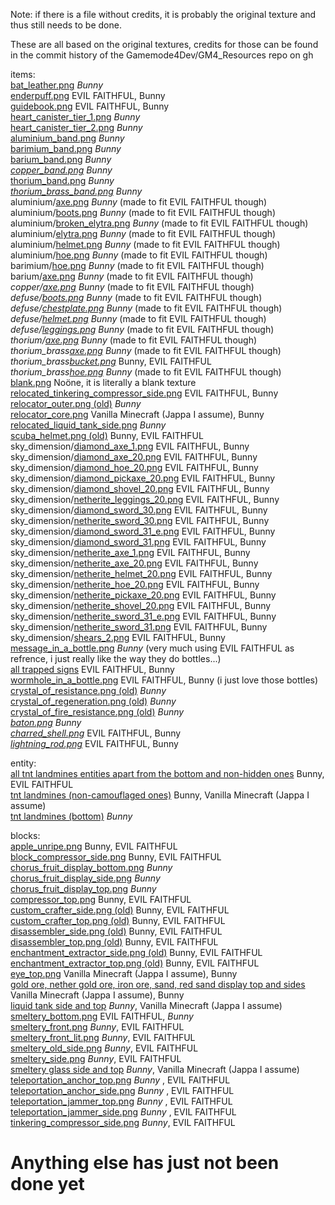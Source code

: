 Note: if there is a file without credits, it is probably the original texture and thus still needs to be done.

These are all based on the original textures, credits for those can be found in the commit history of the Gamemode4Dev/GM4_Resources repo on gh  

items:  
[bat_leather.png](assets/gm4/textures/item/bat_grenades/bat_leather.png) *Bunny*  
[enderpuff.png](assets/gm4/textures/item/end_fishing/enderpuff2.png) EVIL FAITHFUL, Bunny  
[guidebook.png](assets/gm4/textures/item/guidebook/guidebook.png) EVIL FAITHFUL, Bunny  
[heart_canister_tier_1.png](assets/gm4/textures/item/heart_canisters/heart_canister_tier_1.png) *Bunny*  
[heart_canister_tier_2.png](assets/gm4/textures/item/heart_canisters/heart_canister_tier_2.png) *Bunny*  
[aluminium_band.png](assets/gm4/textures/item/metallurgy/band/aluminium_band.png) *Bunny*  
[barimium_band.png](assets/gm4/textures/item/metallurgy/band/barimium_band.png) *Bunny*  
[barium_band.png](assets/gm4/textures/item/metallurgy/band/barium_band.png) *Bunny*  
*[copper_band.png](assets/gm4/textures/item/metallurgy/band/_copper_band.png)* *Bunny*  
[thorium_band.png](assets/gm4/textures/item/metallurgy/band/thorium_band.png) *Bunny*  
*[thorium_brass_band.png](assets/gm4/textures/item/metallurgy/band/_thorium_brass_band.png)* *Bunny*  
aluminium/[axe.png](assets/gm4/textures/item/metallurgy/shamir/aluminium/axe.png) *Bunny* (made to fit EVIL FAITHFUL though)  
aluminium/[boots.png](assets/gm4/textures/item/metallurgy/shamir/aluminium/boots.png) *Bunny* (made to fit EVIL FAITHFUL though)  
aluminium/[broken_elytra.png](assets/gm4/textures/item/metallurgy/shamir/aluminium/broken_elytra.png) *Bunny* (made to fit EVIL FAITHFUL though)  
aluminium/[elytra.png](assets/gm4/textures/item/metallurgy/shamir/aluminium/elytra.png) *Bunny* (made to fit EVIL FAITHFUL though)  
aluminium/[helmet.png](assets/gm4/textures/item/metallurgy/shamir/aluminium/helmet.png) *Bunny* (made to fit EVIL FAITHFUL though)  
aluminium/[hoe.png](assets/gm4/textures/item/metallurgy/shamir/aluminium/hoe.png) *Bunny* (made to fit EVIL FAITHFUL though)  
barimium/[hoe.png](assets/gm4/textures/item/metallurgy/shamir/barimium/hoe.png) *Bunny* (made to fit EVIL FAITHFUL though)  
barium/[axe.png](assets/gm4/textures/item/metallurgy/shamir/barium/axe.png) *Bunny* (made to fit EVIL FAITHFUL though)  
*copper/[axe.png](assets/gm4/textures/item/metallurgy/shamir/_copper/axe.png)* *Bunny* (made to fit EVIL FAITHFUL though)  
*defuse/[boots.png](assets/gm4/textures/item/metallurgy/shamir/_defuse/boots.png)* *Bunny* (made to fit EVIL FAITHFUL though)  
*defuse/[chestplate.png](assets/gm4/textures/item/metallurgy/shamir/_defuse/chestplate.png)* *Bunny* (made to fit EVIL FAITHFUL though)  
*defuse/[helmet.png](assets/gm4/textures/item/metallurgy/shamir/_defuse/helmet.png)* *Bunny* (made to fit EVIL FAITHFUL though)  
*defuse/[leggings.png](assets/gm4/textures/item/metallurgy/shamir/_defuse/leggings.png)* *Bunny* (made to fit EVIL FAITHFUL though)  
*thorium/[axe.png](assets/gm4/textures/item/metallurgy/shamir/thorium/_axe.png)* *Bunny* (made to fit EVIL FAITHFUL though)  
*thorium_brass[axe.png](assets/gm4/textures/item/metallurgy/shamir/_thorium_brass/axe.png)* *Bunny* (made to fit EVIL FAITHFUL though)  
*thorium_brass[bucket.png](assets/gm4/textures/item/metallurgy/shamir/_thorium_brass/bucket.png)* Bunny, EVIL FAITHFUL  
*thorium_brass[hoe.png](assets/gm4/textures/item/metallurgy/shamir/_thorium_brass/hoe.png)* *Bunny* (made to fit EVIL FAITHFUL though)  
[blank.png](assets/gm4/textures/item/relocators/blank.png) Noöne, it is literally a blank texture  
[relocated_tinkering_compressor_side.png](assets/gm4/textures/item/relocators/relocated_tinkering_compressor_side.png) EVIL FAITHFUL, Bunny  
[relocator_outer.png (old)](assets/gm4/textures/item/relocators/_relocator_outer.png) *Bunny*  
[relocator_core.png](assets/gm4/textures/item/relocators/relocator_core.png) Vanilla Minecraft (Jappa I assume), Bunny  
[relocated_liquid_tank_side.png](assets/gm4/textures/item/relocators/relocated_liquid_tank_side.png) *Bunny*  
[scuba_helmet.png (old)](assets/gm4/textures/item/scuba_gear/_scuba_helmet.png) Bunny, EVIL FAITHFUL  
sky_dimension/[diamond_axe_1.png](assets/gm4/textures/item/sky_dimension/diamond_axe_1.png) EVIL FAITHFUL, Bunny  
sky_dimension/[diamond_axe_20.png](assets/gm4/textures/item/sky_dimension/diamond_axe_20.png) EVIL FAITHFUL, Bunny  
sky_dimension/[diamond_hoe_20.png](assets/gm4/textures/item/sky_dimension/diamond_hoe_20.png) EVIL FAITHFUL, Bunny  
sky_dimension/[diamond_pickaxe_20.png](assets/gm4/textures/item/sky_dimension/diamond_pickaxe_20.png) EVIL FAITHFUL, Bunny  
sky_dimension/[diamond_shovel_20.png](assets/gm4/textures/item/sky_dimension/diamond_shovel_20.png) EVIL FAITHFUL, Bunny  
sky_dimension/[netherite_leggings_20.png](assets/gm4/textures/item/sky_dimension/netherite_leggings_20.png) EVIL FAITHFUL, Bunny  
sky_dimension/[diamond_sword_30.png](assets/gm4/textures/item/sky_dimension/diamond_sword_30.png) EVIL FAITHFUL, Bunny  
sky_dimension/[netherite_sword_30.png](assets/gm4/textures/item/sky_dimension/netherite_sword_30.png) EVIL FAITHFUL, Bunny  
sky_dimension/[diamond_sword_31_e.png](assets/gm4/textures/item/sky_dimension/diamond_sword_31_e.png) EVIL FAITHFUL, Bunny  
sky_dimension/[diamond_sword_31.png](assets/gm4/textures/item/sky_dimension/diamond_sword_31.png) EVIL FAITHFUL, Bunny  
sky_dimension/[netherite_axe_1.png](assets/gm4/textures/item/sky_dimension/netherite_axe_1.png) EVIL FAITHFUL, Bunny  
sky_dimension/[netherite_axe_20.png](assets/gm4/textures/item/sky_dimension/netherite_axe_20.png) EVIL FAITHFUL, Bunny  
sky_dimension/[netherite_helmet_20.png](assets/gm4/textures/item/sky_dimension/netherite_helmet_20.png) EVIL FAITHFUL, Bunny  
sky_dimension/[netherite_hoe_20.png](assets/gm4/textures/item/sky_dimension/netherite_hoe_20.png) EVIL FAITHFUL, Bunny  
sky_dimension/[netherite_pickaxe_20.png](assets/gm4/textures/item/sky_dimension/netherite_pickaxe_20.png) EVIL FAITHFUL, Bunny  
sky_dimension/[netherite_shovel_20.png](assets/gm4/textures/item/sky_dimension/netherite_shovel_20.png) EVIL FAITHFUL, Bunny  
sky_dimension/[netherite_sword_31_e.png](assets/gm4/textures/item/sky_dimension/netherite_sword_31_e.png) EVIL FAITHFUL, Bunny  
sky_dimension/[netherite_sword_31.png](assets/gm4/textures/item/sky_dimension/netherite_sword_31.png) EVIL FAITHFUL, Bunny  
sky_dimension/[shears_2.png](assets/gm4/textures/item/sky_dimension/shears_2.png) EVIL FAITHFUL, Bunny  
[message_in_a_bottle.png](assets/gm4/textures/item/sunken_treasure/message_in_a_bottle.png) *Bunny* (very much using EVIL FAITHFUL as refrence, i just really like the way they do bottles...)  
[all trapped signs](assets/gm4/textures/item/trapped_signs) EVIL FAITHFUL, Bunny  
[wormhole_in_a_bottle.png](assets/gm4/textures/item/zauber_cauldrons.png) EVIL FAITHFUL, Bunny (i just love those bottles)  
[crystal_of_resistance.png (old)](assets/gm4/textures/item/zauber_cauldrons/_crystal_of_resistance.png) *Bunny*  
[crystal_of_regeneration.png (old)](assets/gm4/textures/item/zauber_cauldrons/_crystal_of_regeneration.png) *Bunny*  
[crystal_of_fire_resistance.png (old)](assets/gm4/textures/item/zauber_cauldrons/_crystal_of_fire_resistance.png) *Bunny*  
*[baton.png](assets/gm4/textures/item/_baton.png)* *Bunny*  
*[charred_shell.png](assets/gm4/textures/item/_charred_shell.png)* EVIL FAITHFUL, Bunny  
*[lightning_rod.png](assets/gm4/textures/item/_lightning_rod.png)* EVIL FAITHFUL, Bunny  
  
  
entity:  
[all tnt landmines entities apart from the bottom and non-hidden ones](assets/gm4/textures/entity/tnt_landmines) Bunny, EVIL FAITHFUL  
[tnt landmines (non-camouflaged ones)](assets/gm4/textures/entity/tnt_landmines) Bunny, Vanilla Minecraft (Jappa I assume)  
[tnt landmines (bottom)](assets/gm4/textures/entity/tnt_landmines) *Bunny*  
  
blocks:  
[apple_unripe.png](assets/gm4/textures/block/apple_unripe.png) Bunny, EVIL FAITHFUL  
[block_compressor_side.png](assets/gm4/textures/block/block_compressor_side.png) Bunny, EVIL FAITHFUL  
[chorus_fruit_display_bottom.png](assets/gm4/textures/block/chorus_fruit_display_bottom.png) *Bunny*  
[chorus_fruit_display_side.png](assets/gm4/textures/block/chorus_fruit_display_side.png) *Bunny*  
[chorus_fruit_display_top.png](assets/gm4/textures/block/chorus_fruit_display_top.png) *Bunny*  
[compressor_top.png](assets/gm4/textures/block/compressor_top.png) Bunny, EVIL FAITHFUL  
[custom_crafter_side.png (old)](assets/gm4/textures/block/_custom_crafter_side.png) Bunny, EVIL FAITHFUL  
[custom_crafter_top.png (old)](assets/gm4/textures/block/_custom_crafter_top.png) Bunny, EVIL FAITHFUL  
[disassembler_side.png (old)](assets/gm4/textures/block/_disassembler_side.png) Bunny, EVIL FAITHFUL  
[disassembler_top.png (old)](assets/gm4/textures/block/_disassembler_top.png) Bunny, EVIL FAITHFUL  
[enchantment_extractor_side.png (old)](assets/gm4/textures/block/_enchantment_extractor_side.png) Bunny, EVIL FAITHFUL  
[enchantment_extractor_top.png (old)](assets/gm4/textures/block/_enchantment_extractor_top.png) Bunny, EVIL FAITHFUL  
[eye_top.png](assets/gm4/textures/block/eye_top.png) Vanilla Minecraft (Jappa I assume), Bunny  
[gold ore, nether gold ore, iron ore, sand, red sand display top and sides](assets/gm4/textures/block/) Vanilla Minecraft (Jappa I assume), Bunny  
[liquid tank side and top](assets/gm4/textures/block/) *Bunny*, Vanilla Minecraft (Jappa I assume)  
[smeltery_bottom.png](assets/gm4/textures/block/smeltery_bottom.png) EVIL FAITHFUL, *Bunny*  
[smeltery_front.png](assets/gm4/textures/block/smeltery_front.png) *Bunny*, EVIL FAITHFUL  
[smeltery_front_lit.png](assets/gm4/textures/block/smeltery_front_lit.png) *Bunny*, EVIL FAITHFUL  
[smeltery_old_side.png](assets/gm4/textures/block/smeltery_old_side.png) *Bunny*, EVIL FAITHFUL  
[smeltery_side.png](assets/gm4/textures/block/smeltery_side.png) *Bunny*, EVIL FAITHFUL  
[smeltery glass side and top](assets/gm4/textures/block/) *Bunny*, Vanilla Minecraft (Jappa I assume)  
[teleportation_anchor_top.png](assets/gm4/textures/block/teleportation_anchor_top.png) *Bunny* , EVIL FAITHFUL  
[teleportation_anchor_side.png](assets/gm4/textures/block/teleportation_anchor_side.png) *Bunny* , EVIL FAITHFUL  
[teleportation_jammer_top.png](assets/gm4/textures/block/teleportation_jammer_top.png) *Bunny* , EVIL FAITHFUL  
[teleportation_jammer_side.png](assets/gm4/textures/block/teleportation_jammer_side.png) *Bunny* , EVIL FAITHFUL  
[tinkering_compressor_side.png](assets/gm4/textures/block/tinkering_compressor_side.png) *Bunny*, EVIL FAITHFUL  


# Anything else has just not been done yet
